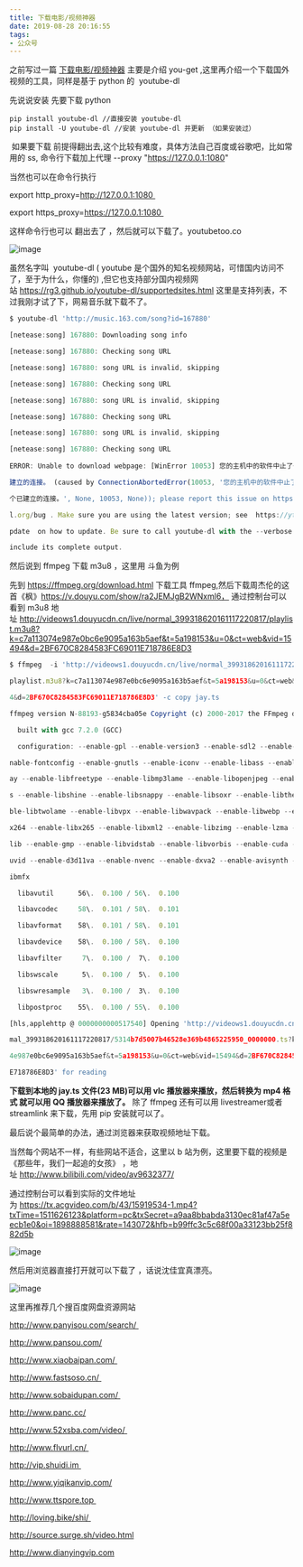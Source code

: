 ```yaml
---
title: 下载电影/视频神器
date: 2019-08-28 20:16:55
tags:
- 公众号
---
```

之前写过一篇 [下载电影/视频神器](http://mp.weixin.qq.com/s?__biz=MjM5ODIzNDExMg==&mid=2257483940&idx=1&sn=a5164ddbb244bc4a1eb45e3ba82855a8&chksm=a5b709cb92c080dd396a00799977254a6ceb6c7338bd39dc13d023820b5e907ea7b32c05e414&scene=21#wechat_redirect) 主要是介绍 you-get ,这里再介绍一个下载国外视频的工具，同样是基于 python 的  youtube-dl

先说说安装 先要下载 python 

```
pip install youtube-dl //直接安装 youtube-dl
pip install -U youtube-dl //安装 youtube-dl 并更新 （如果安装过）
```

 如果要下载 前提得翻出去,这个比较有难度，具体方法自己百度或谷歌吧，比如常用的 ss, 命令行下载加上代理 --proxy "https://127.0.0.1:1080"

当然也可以在命令行执行 

export http_proxy=http://127.0.0.1:1080 

export https_proxy=https://127.0.0.1:1080 

这样命令行也可以 翻出去了 ，然后就可以下载了。youtubetoo.co 

![image](https://upload-images.jianshu.io/upload_images/17817191-55c51ebd289a2826?imageMogr2/auto-orient/strip%7CimageView2/2/w/1240)

虽然名字叫  youtube-dl ( youtube 是个国外的知名视频网站，可惜国内访问不了，至于为什么，你懂的) ,但它也支持部分国内视频网站 https://rg3.github.io/youtube-dl/supportedsites.html 这里是支持列表，不过我刚才试了下，网易音乐就下载不了。
```js
$ youtube-dl 'http://music.163.com/song?id=167880'

[netease:song] 167880: Downloading song info

[netease:song] 167880: Checking song URL

[netease:song] 167880: song URL is invalid, skipping

[netease:song] 167880: Checking song URL

[netease:song] 167880: song URL is invalid, skipping

[netease:song] 167880: Checking song URL

[netease:song] 167880: song URL is invalid, skipping

[netease:song] 167880: Checking song URL
 
ERROR: Unable to download webpage: [WinError 10053] 您的主机中的软件中止了一个已

建立的连接。 (caused by ConnectionAbortedError(10053, '您的主机中的软件中止了一

个已建立的连接。', None, 10053, None)); please report this issue on https://yt-d

l.org/bug . Make sure you are using the latest version; see  https://yt-dl.org/u

pdate  on how to update. Be sure to call youtube-dl with the --verbose flag and

include its complete output.
```
然后说到 ffmpeg 下载 m3u8 ，这里用 斗鱼为例

先到 https://ffmpeg.org/download.html 下载工具 ffmpeg,然后下载周杰伦的这首《枫》https://v.douyu.com/show/ra2JEMJgB2WNxml6， 通过控制台可以看到 m3u8 地址 http://videows1.douyucdn.cn/live/normal_399318620161117220817/playlist.m3u8?k=c7a113074e987e0bc6e9095a163b5aef&t=5a198153&u=0&ct=web&vid=15494&d=2BF670C8284583FC69011E718786E8D3
```js
$ ffmpeg  -i 'http://videows1.douyucdn.cn/live/normal_399318620161117220817/

playlist.m3u8?k=c7a113074e987e0bc6e9095a163b5aef&t=5a198153&u=0&ct=web&vid=1549

4&d=2BF670C8284583FC69011E718786E8D3' -c copy jay.ts

ffmpeg version N-88193-g5834cba05e Copyright (c) 2000-2017 the FFmpeg developers

  built with gcc 7.2.0 (GCC)

  configuration: --enable-gpl --enable-version3 --enable-sdl2 --enable-bzlib --e

nable-fontconfig --enable-gnutls --enable-iconv --enable-libass --enable-libblur

ay --enable-libfreetype --enable-libmp3lame --enable-libopenjpeg --enable-libopu

s --enable-libshine --enable-libsnappy --enable-libsoxr --enable-libtheora --ena

ble-libtwolame --enable-libvpx --enable-libwavpack --enable-libwebp --enable-lib

x264 --enable-libx265 --enable-libxml2 --enable-libzimg --enable-lzma --enable-z

lib --enable-gmp --enable-libvidstab --enable-libvorbis --enable-cuda --enable-c

uvid --enable-d3d11va --enable-nvenc --enable-dxva2 --enable-avisynth --enable-l

ibmfx

  libavutil      56\.  0.100 / 56\.  0.100

  libavcodec     58\.  0.101 / 58\.  0.101

  libavformat    58\.  0.101 / 58\.  0.101

  libavdevice    58\.  0.100 / 58\.  0.100

  libavfilter     7\.  0.100 /  7\.  0.100

  libswscale      5\.  0.100 /  5\.  0.100

  libswresample   3\.  0.100 /  3\.  0.100

  libpostproc    55\.  0.100 / 55\.  0.100

[hls,applehttp @ 0000000000517540] Opening 'http://videows1.douyucdn.cn/live/nor

mal_399318620161117220817/5314b7d5007b46528e369b4865225950_0000000.ts?k=c7a11307

4e987e0bc6e9095a163b5aef&t=5a198153&u=0&ct=web&vid=15494&d=2BF670C8284583FC69011

E718786E8D3' for reading
```
**下载到本地的 jay.ts 文件(23 MB)可以用 vlc 播放器来播放，然后转换为 mp4 格式 就可以用 QQ 播放器来播放了。**  除了 ffmpeg 还有可以用 livestreamer或者streamlink 来下载，先用 pip 安装就可以了。

最后说个最简单的办法，通过浏览器来获取视频地址下载。

当然每个网站不一样，有些网站不适合，这里以 b 站为例，这里要下载的视频是《那些年，我们一起追的女孩》 ，地址 http://www.bilibili.com/video/av9632377/

通过控制台可以看到实际的文件地址为 https://tx.acgvideo.com/b/43/15919534-1.mp4?txTime=1511626123&platform=pc&txSecret=a9aa8bbabda3130ec81af47a5eecb1e0&oi=1898888581&rate=143072&hfb=b99ffc3c5c68f00a33123bb25f882d5b

![image](https://upload-images.jianshu.io/upload_images/17817191-27e283871687e681?imageMogr2/auto-orient/strip%7CimageView2/2/w/1240)

然后用浏览器直接打开就可以下载了 ，话说沈佳宜真漂亮。

![image](https://upload-images.jianshu.io/upload_images/17817191-fb463373364dd9b8?imageMogr2/auto-orient/strip%7CimageView2/2/w/1240)

这里再推荐几个搜百度网盘资源网站

http://www.panyisou.com/search/ 

http://www.pansou.com/  

http://www.xiaobaipan.com/ 

http://www.fastsoso.cn/ 

http://www.sobaidupan.com/ 

http://www.panc.cc/

http://www.52xsba.com/video/ 

http://www.flvurl.cn/ 

http://vip.shuidi.im 

http://www.yiqikanvip.com/

http://www.ttspore.top 

http://loving.bike/shi/ 

http://source.surge.sh/video.html  

http://www.dianyingvip.com
